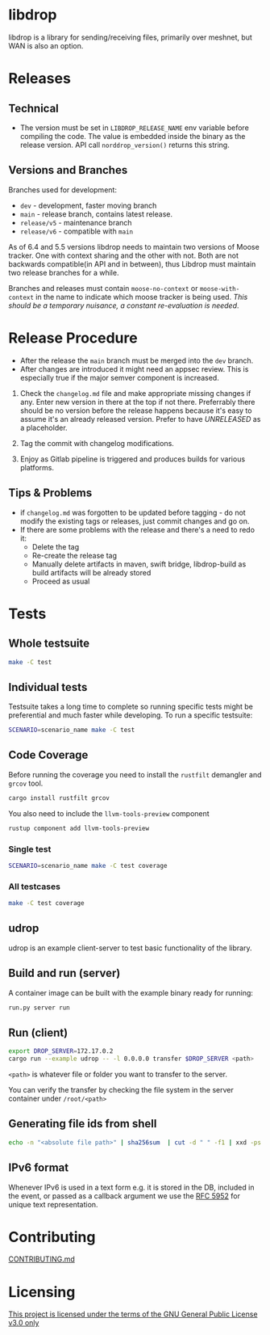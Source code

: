 # libdrop
libdrop is a library for sending/receiving files, primarily over meshnet, but
WAN is also an option.

# Releases
## Technical
- The version must be set in `LIBDROP_RELEASE_NAME` env variable before compiling the code. The value is embedded inside the binary as the release
version. API call  `norddrop_version()` returns this string.

## Versions and Branches
Branches used for development:
- `dev` - development, faster moving branch
- `main` - release branch, contains latest release.
- `release/v5` - maintenance branch
- `release/v6` - compatible with `main`

As of 6.4 and 5.5 versions libdrop needs to maintain two versions of Moose tracker. One with
context sharing and the other with not. Both are not backwards compatible(in API and in between), thus Libdrop 
must maintain two release branches for a while.

Branches and releases must contain `moose-no-context` or `moose-with-context` in the name to
indicate which moose tracker is being used. *This should be a temporary nuisance, a constant re-evaluation is needed*.

# Release Procedure
- After the release the `main` branch must be merged into the `dev` branch.
- After changes are introduced it might need an appsec review. This is especially true if the major semver component is increased.

1. Check the `changelog.md` file and make appropriate missing changes if any. Enter new version in there at the top if not there.
Preferrably there should be no version before the release happens because it's easy to assume it's an already released version.
Prefer to have *UNRELEASED* as a placeholder.

2. Tag the commit with changelog modifications.
3. Enjoy as Gitlab pipeline is triggered and produces builds for various platforms.

## Tips & Problems 
- if `changelog.md` was forgotten to be updated before tagging - do not modify the existing tags or releases, just commit changes and go on.
- If there are some problems with the release and there's a need to redo it:
    -   Delete the tag
    -   Re-create the release tag
    -   Manually delete artifacts in maven, swift bridge, libdrop-build as build artifacts will be already stored
    -   Proceed as usual

# Tests
## Whole testsuite
```sh
make -C test
```

## Individual tests
Testsuite takes a long time to complete so running specific tests might be preferential and much faster while developing. To run a specific testsuite:
```sh
SCENARIO=scenario_name make -C test
```

## Code Coverage
Before running the coverage you need to install the `rustfilt` demangler and `grcov` tool.
```sh
cargo install rustfilt grcov
```

You also need to include the `llvm-tools-preview` component
```sh
rustup component add llvm-tools-preview
```

### Single test
```sh
SCENARIO=scenario_name make -C test coverage
```

### All testcases
```sh
make -C test coverage
```

## udrop

udrop is an example client-server to test basic functionality of the library.

## Build and run (server)
A container image can be built with the example binary ready for running:
```sh
run.py server run
```

## Run (client)
```sh
export DROP_SERVER=172.17.0.2
cargo run --example udrop -- -l 0.0.0.0 transfer $DROP_SERVER <path>
```

`<path>` is whatever file or folder you want to transfer to the server.

You can verify the transfer by checking the file system in the server container under `/root/<path>`

## Generating file ids from shell
```sh
echo -n "<absolute file path>" | sha256sum  | cut -d " " -f1 | xxd -ps -r | basenc --base64url | tr -d '='
```

## IPv6 format
Whenever IPv6 is used in a text form e.g. it is stored in the DB, included in the event, or passed as a callback argument we use the [RFC 5952](https://tools.ietf.org/html/rfc5952) for unique text representation.

# Contributing
[CONTRIBUTING.md](CONTRIBUTING.md)

# Licensing
[This project is licensed under the terms of the GNU General Public License v3.0 only](LICENSE)
